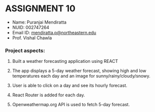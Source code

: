# ASSIGNMENT 10

- Name: Puranjai Mendiratta
- NUID: 002747264
- Email ID: mendiratta.p@northeastern.edu
- Prof. Vishal Chawla

### Project aspects:

1. Built a weather forecasting application using REACT

2. The app displays a 5-day weather forecast, showing high and low temperatures each day and an image for sunny/rainy/cloudy/snowy.

3. User is able to click on a day and see its hourly forecast.

4. React Router is added for each day.

5. Openweathermap.org API is used to fetch 5-day forecast.